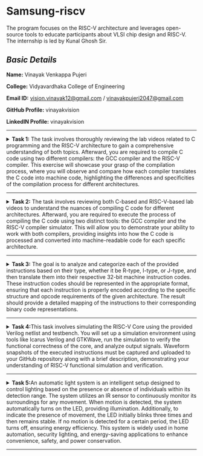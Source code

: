 
# **Samsung-riscv**
The program focuses on the RISC-V architecture and leverages open-source tools to educate participants about VLSI chip design and RISC-V. The internship is led by Kunal Ghosh Sir.

## *Basic Details*

**Name:** Vinayak Venkappa Pujeri

**College:** Vidyavardhaka College of Engineering

**Email ID:** vision.vinayak12@gmail.com / vinayakpujeri2047@gmail.com

**GitHub Profile:** vinayakvision

**LinkedIN Profile:** vinayakvision

---

<details>
<summary> <b>Task 1:</b> The task involves thoroughly reviewing the lab videos related to C programming and the RISC-V architecture to gain a comprehensive understanding of both topics. Afterward, you are required to compile C code using two different compilers: the GCC compiler and the RISC-V compiler. This exercise will showcase your grasp of the compilation process, where you will observe and compare how each compiler translates the C code into machine code, highlighting the differences and specificities of the compilation process for different architectures.</summary> 
<br>
Task is to refer to C based and RISCV based lab videos and execute the task of compiling the C code using gcc and riscv compiler.

**C Language based LAB**

**C and RISC-V Based Labs**

This repository demonstrates the processes involved in compiling C programs and generating assembly code using both a standard GCC compiler and a RISC-V GCC compiler. It includes comprehensive steps and explanations to guide users through each stage of the compilation and debugging workflow.

**C Language-Based Lab**

Steps to Compile a .c File on Your Machine:

1. Open the bash terminal and navigate to the directory where you want to create your file.
2. Use the following command to create and edit a new .c file:
   ```sh
   leafpad sum1ton.c


**Steps to Compile a .c File on our Machine:**
 ```sh
 gcc sum1ton.c
 ./a.out
```

 
Compilation and execution complete.
 
![2](https://github.com/user-attachments/assets/5363e456-21a1-498f-b360-5f5d66a58029)
)
RISC-V Based Lab

**Steps to Compile Using RISC-V GCC Compiler:**
1. Ensure the RISC-V GCC compiler is installed and accessible on your system.
2. Verify the .c file contents using the cat command:
   ```sh
   cat sum1ton.c


3. Compile the C program for RISC-V architecture using 01 option:
 ```sh
riscv64-unknown-elf-gcc -o1 -mabi=lp64 -march=rv64i -o sum1ton.o sum1ton.c
```
4. Disassemble the object file to view its assembly code using:
 ```sh
riscv64-unknown-elf-objdump -d sum1ton.o
```
5.minimize the assembly by using following code:
```sh
riscv64-unknown-elf-objdump -d sum1ton.o | less
```
 a)we extract main function's assembly code by using:
   ```sh
/main
```
6. Use /main in the terminal to locate the main function in the assembly output.
![4](https://github.com/user-attachments/assets/1f0acd4c-5ffa-43a4-97b6-fe6d89757fdf)
)

7.Compile the C program for RISC-V architecture using ofast option:
```sh
riscv64-unknown-elf-gcc -Ofast -mabi=lp64 -march=rv64i -o sum1ton.o sum1ton.c
```
8.Disassemble the object file to view its assembly code using:
```sh
riscv64-unknown-elf-objdump -d sum1ton.o
```
9.minimize the assembly by using following code:
```sh
riscv64-unknown-elf-objdump -d sum1ton.o | less
```
 a)we extract main function's assembly code by using:
 ```sh
  /main
```
10. Use /main in the terminal to locate the main function in the assembly output.
![4](https://github.com/user-attachments/assets/a8cf86d0-0954-4ad8-a923-ffe519db5115)
)

Explanation of Key Commands and Options: 
1. -mabi=lp64: Specifies the Application Binary Interface (ABI) for 64-bit integers, pointers, and long data types, suitable for 64-bit RISC-V architecture.

2. -march=rv64i: Indicates the 64-bit RISC-V base integer instruction set architecture.

3. -O1: Enables basic optimization for better performance without significantly increasing compilation time.

4. -Ofast: Optimize the code aggressively for the best possible speed.

5. riscv64-unknown-elf-objdump: A tool for disassembling RISC-V binaries to examine the code structure and debug it effectively.
 
   </details>

---

<details>
<summary> <b>Task 2:</b> The task involves reviewing both C-based and RISC-V-based lab videos to understand the nuances of compiling C code for different architectures. Afterward, you are required to execute the process of compiling the C code using two distinct tools: the GCC compiler and the RISC-V compiler simulator. This will allow you to demonstrate your ability to work with both compilers, providing insights into how the C code is processed and converted into machine-readable code for each specific architecture.</summary> 
<br>

Task is to analyze the SPIKE simulation performance using RISC-V GCC with -O1 and -Ofast optimization levels.  

*SPIKE Simulation and Compiler Optimization*

This repository demonstrates how to compile a C program using RISC-V GCC, simulate it using SPIKE, and compare the performance of different optimization levels (-O1 and -Ofast). It includes detailed steps and explanations to ensure clarity.  

**Steps to Complete the Task**  

1.Write a Simple C Program  

2.The following program calculates the swaping of two numbers:  

3.Compile Using RISC-V GCC

4.Compile with -O1 Optimization.

*Use the following command to compile the program with the -O1 optimization flag:*
```sh
riscv64-unknown-elf-gcc -O1 -mabi=lp64 -march=rv64i -o swift.o swift.c
```
**Disassemble Object Files to View Assembly Code(in new terminal)**
*Generate Dump for -O1 Optimization*
```sh
riscv64-unknown-elf-objdump -d swift.o
```
*Minimize the assembly by using following code:*
```sh
riscv64-unknown-elf-objdump -d swift.o | less
```
![main program for O1 option](https://github.com/user-attachments/assets/63c34a23-919a-4741-91f9-ab9e48a13e4a)


**Run SPIKE Simulation**
*Run a compiled RISC-V program on the SPIKE simulator in non-debug mode.*
```sh
spike pk swift.o
```
*Invoke the debug mode of the SPIKE RISC-V simulator.*
```sh
spike -d pk swift.o
```
![compiling with O1 option](https://github.com/user-attachments/assets/257327e6-bb35-412f-92de-ce70c92736d0)


**Compile with -Ofast Optimization.**
*Use the following command to compile the program with the -Ofast optimization flag:*
```sh
riscv64-unknown-elf-gcc -Ofast -mabi=lp64 -march=rv64i -o swift.o swift.c
```
**Disassemble Object Files to View Assembly Code(in new terminal)**
*Generate Dump for -Ofast Optimization*
```sh
riscv64-unknown-elf-objdump -d swift.o
```
*Minimize the assembly by using following code:*
```sh
riscv64-unknown-elf-objdump -d swift.o | less
```
![main program for ofast option](https://github.com/user-attachments/assets/f5df539d-7170-4158-bf1b-b19240672da2)


**Run SPIKE Simulation**
*Run -O1 Binary in SPIKE*
```sh
spike pk swift.o
```
*Invoke the debug mode of the SPIKE RISC-V simulator*
```sh
spike -d pk swift.o
```
![compiling with Ofast option](https://github.com/user-attachments/assets/c67c0820-11ea-4aae-aa01-1edaae5b8e71)


**After(spike -d pk swift.o) Observe the Instructions:**

1)After loading, SPIKE initializes and displays the Program Counter (PC) and Stack Pointer (SP).

2)Press Enter repeatedly to step through the execution.

3)Each press displays the next instruction executed by the program.

4)The displayed instructions directly correspond to the C code of the main program, providing insights into the program's execution flow.
**Explanation of Key Commands and Options:**

1. spike:RISC-V simulator that runs RISC-V programs on a virtual machine.

2. pk:Proxy kernel that acts as a minimal runtime environment for RISC-V programs, handling system calls like I/O and memory management.

3. swift.o:The compiled RISC-V binary of your program (created using a RISC-V GCC compiler).

4. -d (for debugging):Debugging mode in SPIKE, allows stepping through the instructions and inspecting the program's behavior.

5. riscv64-unknown-elf-gcc:RISC-V GCC compiler used to compile the C program into a RISC-V object file (.o).

6. -O1, -Ofast:Compiler optimization flags:
      a.-O1: Basic optimizations for performance.
      b.-Ofast: Aggressive optimizations for maximum speed.

7. riscv64-unknown-elf-objdump:Disassembles RISC-V binaries to examine assembly code.

These tools together enable compiling, running, and debugging RISC-V programs on a simulated environment.

</details>

---

<details>
<summary><b>Task 3:</b> The goal is to analyze and categorize each of the provided instructions based on their type, whether it be R-type, I-type, or J-type, and then translate them into their respective 32-bit machine instruction codes. These instruction codes should be represented in the appropriate format, ensuring that each instruction is properly encoded according to the specific structure and opcode requirements of the given architecture. The result should provide a detailed mapping of the instructions to their corresponding binary code representations.</summary>

# Understanding RISC-V and Its Instruction Formats

## What is RISC-V?
RISC-V is an open-source Instruction Set Architecture (ISA) that enables developers to design processors tailored to specific applications. Based on Reduced Instruction Set Computer (RISC) principles, RISC-V represents the fifth generation of processors built on this concept. Its open and free nature means developers can utilize RISC-V without purchasing licenses, making it a compelling alternative to proprietary processor technologies.

## Instruction Formats in RISC-V
The instruction format of a processor defines how machine language instructions are structured for execution. These instructions are composed of binary data (0s and 1s), each segment providing details about data location and operations to be performed. In RISC-V, there are six primary instruction formats:

1. **R-format**
2. **I-format**
3. **S-format**
4. **B-format**
5. **U-format**
6. **J-format**
<img width="772" alt="instructions_types" src="https://github.com/user-attachments/assets/7ca6b3ea-bd59-4419-8410-1e14e40e911e" />


---

### 1. R-type Instruction
R-type (Register-type) instructions operate on registers rather than memory locations. These are used for arithmetic and logical operations. Each instruction is 32 bits and divided into six fields:

#### Structure:

| Field Name | Size  | Description                            |
|------------|-------|----------------------------------------|
| Opcode     | 7 bits| Determines the instruction type        |
| rd         | 5 bits| Destination register                  |
| func3      | 3 bits| Specifies the type of operation       |
| rs1        | 5 bits| First source register                 |
| rs2        | 5 bits| Second source register                |
| func7      | 7 bits| Additional operation specification    |

#### Example: ADD r9, r2, r5
- **Operation:** Adds values in registers r2 and r5, storing the result in r9.
- **Field Breakdown:**

  - Opcode: `0110011`
  - rd (Destination): `r9` -> `01001`
  - rs1 (Source 1): `r2` -> `00010`
  - rs2 (Source 2): `r5` -> `00101`
  - func3: `000`
  - func7: `0000000`
- **32-bit Instruction:** `0000000_00101_00010_000_01001_0110011`


#### Example: XOR r10, r1, r4
- **Operation:** XOR operation between r1 and r4, result in r10.
- **Field Breakdown:**

  - Opcode: `0110011`
  - rd (Destination): `r10` -> `01010`
  - rs1 (Source 1): `r1` -> `00001`
  - rs2 (Source 2): `r4` -> `00100`
  - func3: `100`
  - func7: `0000000`
- **32-bit Instruction:** `0000000_00100_00001_100_01010_0110011`


#### Example: SLT r11, r2, r4
- **Operation:** Sets r11 to 1 if r2 < r4; otherwise, sets r11 to 0.
- **Field Breakdown:**

  - Opcode: `0110011`
  - rd (Destination): `r11` -> `01011`
  - rs1 (Source 1): `r2` -> `00010`
  - rs2 (Source 2): `r4` -> `00100`
  - func3: `010`
  - func7: `0000000`
- **32-bit Instruction:** `0000000_00100_00010_010_01011_0110011`

![r type](https://github.com/user-attachments/assets/33357c39-806e-4d2f-9158-cd204120dcd8)


---

### 2. I-type Instruction
I-type (Immediate-type) instructions use a register and an immediate (constant) value. These are typically used for load and immediate operations.

#### Structure:

| Field Name | Size  | Description                            |
|------------|-------|----------------------------------------|
| Opcode     | 7 bits| Determines the instruction type        |
| rd         | 5 bits| Destination register                  |
| func3      | 3 bits| Specifies the type of operation       |
| rs1        | 5 bits| Source register                       |
| imm[11:0]  | 12 bits| Immediate value                      |

#### Example: ADDI r12, r4, 5
- **Operation:** Adds immediate value 5 to the value in r4 and stores it in r12.
- **Field Breakdown:**
  - Opcode: `0010011`
  - rd (Destination): `r12` -> `01100`
  - rs1 (Source): `r4` -> `00100`
  - imm[11:0] (Immediate): `000000000101`
  - func3: `000`
- **32-bit Instruction:** `000000000101_00100_000_01100_0010011`

![i type](https://github.com/user-attachments/assets/76a06842-0672-46d8-b50e-c538c6f63c99)


---

### 3. S-type Instruction
S-type (Store-type) instructions store register values into memory locations.

#### Structure:

| Field Name | Size  | Description                            |
|------------|-------|----------------------------------------|
| Opcode     | 7 bits| Determines the instruction type        |
| rs1        | 5 bits| Base address register                 |
| rs2        | 5 bits| Source register                       |
| imm[11:5]  | 7 bits| Upper immediate value                  |
| imm[4:0]   | 5 bits| Lower immediate value                  |
| func3      | 3 bits| Specifies the type of operation       |

#### Example: SW r3, 2(r1)
- **Operation:** Stores the value in r3 into the memory at the address `r1 + 2`.
- **Field Breakdown:**
  - Opcode: `0100011`
  - rs1 (Base Address): `r1` -> `00001`
  - rs2 (Source): `r3` -> `00011`
  - imm[11:5] (Upper Immediate): `0000000`
  - imm[4:0] (Lower Immediate): `00010`
  - func3: `010`
- **32-bit Instruction:** `0000000_00011_00001_010_00010_0100011`

![s type](https://github.com/user-attachments/assets/a6210bc8-77c1-424d-a6e0-ada39b5189da)


---

### 4. B-type Instruction
B-type (Branch-type) instructions handle branching based on conditions.

#### Structure:

| Field Name | Size  | Description                            |
|------------|-------|----------------------------------------|
| Opcode     | 7 bits| Determines the instruction type        |
| rs1        | 5 bits| Source register 1                      |
| rs2        | 5 bits| Source register 2                      |
| imm[12|10:5|4:1|11] | 13 bits| Branch offset                      |
| func3      | 3 bits| Specifies the condition for branching |

#### Example: BNE r0, r1, 20
- **Operation:** Branches to the address `PC + 20` if r0 is not equal to r1.
- **Field Breakdown:**
  - Opcode: `1100011`
  - rs1: `r0` -> `00000`
  - rs2: `r1` -> `00001`
  - imm[12|10:5|4:1|11]: `0000010100`
  - func3: `001`
- **32-bit Instruction:** `0000000_00001_00000_001_10100_1100011`

#### Example: BEQ r0, r0, 15
- **Operation:** Branches to the address `PC + 15` if r0 equals r0 (always true).
- **Field Breakdown:**
  - Opcode: `1100011`
  - rs1: `r0` -> `00000`
  - rs2: `r0` -> `00000`
  - imm[12|10:5|4:1|11]: `000001111`
  - func3: `000`
- **32-bit Instruction:** `0000000_00000_00000_000_01111_1100011`

![b type](https://github.com/user-attachments/assets/31c67705-07f0-4d1d-86e0-2c0d8e3e2e78)

---

### 5. U-type Instruction
U-type (Upper Immediate) instructions load immediate data into the destination register.

#### Structure:

| Field Name | Size  | Description                            |
|------------|-------|----------------------------------------|
| Opcode     | 7 bits| Determines the instruction type        |
| rd         | 5 bits| Destination register                  |
| imm[31:12] | 20 bits| Upper immediate value                  |

![u type](https://github.com/user-attachments/assets/d5223eda-40fd-4418-8860-39f350330311)


---

### 6. J-type Instruction
J-type (Jump-type) instructions implement jump operations, often used for loops.

#### Structure:

| Field Name | Size  | Description                            |
|------------|-------|----------------------------------------|
| Opcode     | 7 bits| Determines the instruction type        |
| rd         | 5 bits| Destination register                  |
| imm[20|10:1|11|19:12] | 20 bits| Jump offset                        |

![j type](https://github.com/user-attachments/assets/f9841148-7b72-42c1-adea-3a9e2068d621)


---


This repository contains a list of 15 unique RISC-V instructions extracted from the assembly code along with their corresponding 32-bit instruction codes. These instructions cover different instruction formats, such as **U-type**, **I-type**, **J-type**, **B-type**, and **R-type**.


# RISC-V Instructions

This README contains a table of 23 unique RISC-V instructions, their machine codes, opcodes, formats, and instruction binaries for my assembly codes.

| Instruction                | Opcode  | Format | Machine Code | Instruction Binary                          |
|----------------------------|---------|--------|--------------|----------------------------------------------|
| addi sp, sp, -48           | 0010011 | I-type | 0xfff30313   | 11111111111100000011000000010011            |
| sd ra, 40(sp)              | 0100011 | S-type | 0x02113423   | 00000000001000010001000100010011            |
| li a5, 10                  | 0010011 | I-type | 0x00a00793   | 00000000000010100000011110010011            |
| sw a5, -24(s0)             | 0100011 | S-type | 0xfef42423   | 11111110111101000010010010010011            |
| addw a5, a4, a5            | 0110011 | R-type | 0x00f707bb   | 00000000011101000000000010010011            |
| mv a2, a4                  | 0110011 | R-type | 0x00070613   | 00000000000001110000000010010011            |
| mv a1, a5                  | 0110011 | R-type | 0x00078593   | 00000000000001110000101000010011            |
| lui a5, 0x21               | 0110111 | U-type | 0x000217b7   | 00000000000000100010011110110111            |
| jal ra, 1117c              | 1101111 | J-type | 0x7ad000ef   | 01111010110100000000000001110111            |
| subw a5, a4, a5            | 0110011 | R-type | 0x40f707bb   | 00000000111101000000000010010011            |
| and a5, a4, a5             | 0110011 | R-type | 0x00f777b3   | 00000000011101000000000010010011            |
| or a5, a4, a5              | 0110011 | R-type | 0x00f767b3   | 00000000011101000000000010010011            |
| xor a5, a4, a5             | 0110011 | R-type | 0x00f747b3   | 00000000011101000000000010010011            |
| slliw a5, a5, 0x1          | 0010011 | I-type | 0x0017979b   | 00000000000101110111000010010011            |
| sraiw a5, a5, 0x1          | 0010011 | I-type | 0x4017d79b   | 01000000000101110111000010010011            |
| sext.w a4, a4              | 0000011 | I-type | 0x0007071b   | 00000000000001110000000010010011            |
| bne a4, a5, 103c8          | 1100011 | B-type | 0x02f71063   | 00000000001011110001000001100011            |
| beq a4, a5, 103f8          | 1100011 | B-type | 0x02f70063   | 00000000001011110001000001100011            |
| bge a4, a5, 10428          | 1100011 | B-type | 0x02f75063   | 00000000001011110001000001100011            |
| blt a4, a5, 10458          | 1100011 | B-type | 0x02f74063   | 00000000001011110001000001100011            |
| j 10490                    | 1101111 | J-type | 0x0340006f   | 00000011001100000000000001101111            |
| addw a5, a4, a5            | 0110011 | R-type | 0x00f707bb   | 00000000011101000000000010010011            |
| beqz a5, 104e4             | 1100011 | B-type | 0x02078863   | 00000000001000110000000001100011            |

</details>

---
<details>
<summary> <b>Task 4:</b>This task involves simulating the RISC-V Core using the provided Verilog netlist and testbench. You will set up a simulation environment using tools like Icarus Verilog and GTKWave, run the simulation to verify the functional correctness of the core, and analyze output signals. Waveform snapshots of the executed instructions must be captured and uploaded to your GitHub repository along with a brief description, demonstrating your understanding of RISC-V functional simulation and verification.</summary> 
<br>

## 2. BLOCK DIAGRAM OF RISC-V RV32I
![image](https://user-images.githubusercontent.com/110079631/181293948-beb8622c-7696-4b06-b6c9-eeab9b8ab9d3.png)

## 3. INSTRUCTION SET OF RISC-V RV32I
![image](https://user-images.githubusercontent.com/110079631/181298133-60269bc2-01da-4b5c-8b42-69057b8dc15c.png)

# RISC-V Core Functional Simulation 
## 4. FUNCTIONAL SIMULATION

### 4.1 About iverilog and gtkwave
- Icarus Verilog is an implementation of the Verilog hardware description language.
- GTKWave is a fully featured GTK+ v1. 2 based wave viewer for Unix and Win32 which reads Ver Structural Verilog Compiler generated AET files as well as standard Verilog VCD/EVCD files and allows their viewing.

### 4.2 Installing iverilog and gtkwave

- **For Ubuntu**

 Open your terminal and type the following to install iverilog and GTKWave
 ```
 $   sudo apt get update
 $   sudo apt get install iverilog gtkwave
 ```

- **To clone the repository and download the netlist files for simulation , enter the following commands in your terminal.**

 ```
 $ git clone https://github.com/vinayrayapati/iiitb_rv32i
 $ cd iiitb_rv32i
 ```
- **To simulate and run the verilog code , enter the following commands in your terminal.**

```
$ iverilog -o iiitb_rv32i iiitb_rv32i.v iiitb_rv32i_tb.v
$ ./iiitb_rv32i
```
- **To see the output waveform in gtkwave, enter the following commands in your terminal.**

`$ gtkwave iiitb_rv32i.vcd`

### 4.3 The output waveform

 The output waveform showing the instructions performed in a 5-stage pipelined architecture.

## Instructions and Pipeline Details  

Below are the 15 instructions and their corresponding pipeline details:  

---

### 1. `add r6, r2, r1`  
**Purpose:** Add `r2` and `r1`, store the result in `r6`.  
```markdown
Fetch Stage:
  - IF_ID_IR: Holds the `add` instruction.
  - IF_ID_NPC: Holds the next program counter value.
Decode Stage:
  - ID_EX_IR: Ensures the instruction is decoded.
  - ID_EX_A: Value of register `r2`.
  - ID_EX_B: Value of register `r1`.
Execute Stage:
  - EX_MEM_ALUOUT: Result of `r2 + r1`.
  - EX_MEM_IR: Holds the `add` instruction.
Write-Back Stage:
  - WB_OUT: Verifies the result is written to `r6`.
```

---

### 2. `sub r7, r1, r2`  
**Purpose:** Subtract `r2` from `r1`, store the result in `r7`.  
```markdown
Fetch Stage:
  - IF_ID_IR: Holds the `sub` instruction.
Decode Stage:
  - ID_EX_A: Value of register `r1`.
  - ID_EX_B: Value of register `r2`.
Execute Stage:
  - EX_MEM_ALUOUT: Result of `r1 - r2`.
Write-Back Stage:
  - WB_OUT: Verifies the result is written to `r7`.
```

---

### 3. `and r8, r1, r3`  
**Purpose:** Perform bitwise AND between `r1` and `r3`, store the result in `r8`.  
```markdown
Fetch Stage:
  - IF_ID_IR: Holds the `and` instruction.
Decode Stage:
  - ID_EX_A: Value of register `r1`.
  - ID_EX_B: Value of register `r3`.
Execute Stage:
  - EX_MEM_ALUOUT: Result of `r1 & r3`.
Write-Back Stage:
  - WB_OUT: Verifies the result is written to `r8`.
```

---

### 4. `or r9, r2, r5`  
**Purpose:** Perform bitwise OR between `r2` and `r5`, store the result in `r9`.  
```markdown
Fetch Stage:
  - IF_ID_IR: Holds the `or` instruction.
Decode Stage:
  - ID_EX_A: Value of register `r2`.
  - ID_EX_B: Value of register `r5`.
Execute Stage:
  - EX_MEM_ALUOUT: Result of `r2 | r5`.
Write-Back Stage:
  - WB_OUT: Verifies the result is written to `r9`.
```

---

### 5. `xor r10, r1, r4`  
**Purpose:** Perform bitwise XOR between `r1` and `r4`, store the result in `r10`.  
```markdown
Fetch Stage:
  - IF_ID_IR: Holds the `xor` instruction.
Decode Stage:
  - ID_EX_A: Value of register `r1`.
  - ID_EX_B: Value of register `r4`.
Execute Stage:
  - EX_MEM_ALUOUT: Result of `r1 ^ r4`.
Write-Back Stage:
  - WB_OUT: Verifies the result is written to `r10`.
```

---

### 6. `addi r12, r4, 5`  
**Purpose:** Add immediate value `5` to `r4`, store the result in `r12`.  
```markdown
Fetch Stage:
  - IF_ID_IR: Holds the `addi` instruction.
Decode Stage:
  - ID_EX_A: Value of register `r4`.
  - ID_EX_IMMEDIATE: Immediate value `5`.
Execute Stage:
  - EX_MEM_ALUOUT: Result of `r4 + 5`.
Write-Back Stage:
  - WB_OUT: Verifies the result is written to `r12`.
```

---

### 7. `sw r3, r1, 2`  
**Purpose:** Store the value of `r3` into memory address `r1 + 2`.  
```markdown
Memory Access Stage:
  - EX_MEM_ALUOUT: Computed memory address (`r1 + 2`).
  - EX_MEM_B: Value of `r3` to store.
```

---

### 8. `lw r13, r1, 2`  
**Purpose:** Load word from memory address `r1 + 2` into `r13`.  
```markdown
Memory Access Stage:
  - MEM_WB_LMD: Value loaded from memory.
Write-Back Stage:
  - WB_OUT: Verifies the value is written to `r13`.
```

---

### 9. `beq r0, r0, 15`  
**Purpose:** Branch to PC + 15 if `r0 == r0` (always true).  
```markdown
Decode Stage:
  - BR_EN: High (branch taken).
Fetch Stage:
  - IF_ID_NPC: Updated program counter.
```

---

### 10. `add r14, r2, r2`  
**Purpose:** Add `r2` to itself, store the result in `r14`.  
```markdown
Fetch Stage:
  - IF_ID_IR: Holds the `add` instruction.
Decode Stage:
  - ID_EX_A: Value of register `r2`.
  - ID_EX_B: Value of register `r2`.
Execute Stage:
  - EX_MEM_ALUOUT: Result of `r2 + r2`.
Write-Back Stage:
  - WB_OUT: Verifies the result is written to `r14`.
```

---

### 11. `bne r0, r1, 20`  
**Purpose:** Branch to PC + 20 if `r0 != r1`.  
```markdown
Decode Stage:
  - BR_EN: High if `r0 != r1`.
Fetch Stage:
  - IF_ID_NPC: Updated program counter.
```

---

### 12. `addi r12, r4, 5`  
**Purpose:** Add immediate value `5` to `r4`, store the result in `r12`.  
```markdown
Fetch Stage:
  - IF_ID_IR: Holds the `addi` instruction.
Decode Stage:
  - ID_EX_A: Value of register `r4`.
  - ID_EX_IMMEDIATE: Immediate value `5`.
Execute Stage:
  - EX_MEM_ALUOUT: Result of `r4 + 5`.
Write-Back Stage:
  - WB_OUT: Verifies the result is written to `r12`.
```

---

### 13. `sll r15, r1, r2 (2)`  
**Purpose:** Perform logical left shift of `r1` by 2 (specified in `r2`), store the result in `r15`.  
```markdown
Fetch Stage:
  - IF_ID_IR: Holds the `sll` instruction.
Decode Stage:
  - ID_EX_A: Value of register `r1`.
  - ID_EX_SHAMT: Immediate shift value `2`.
Execute Stage:
  - EX_MEM_ALUOUT: Result of `r1 << 2`.
Write-Back Stage:
  - WB_OUT: Verifies the result is written to `r15`.
```

---

### 14. `srl r16, r14, r2 (2)`  
**Purpose:** Perform logical right shift of `r14` by 2 (specified in `r2`), store the result in `r16`.  
```markdown
Fetch Stage:
  - IF_ID_IR: Holds the `srl` instruction.
Decode Stage:
  - ID_EX_A: Value of register `r14`.
  - ID_EX_SHAMT: Immediate shift value `2`.
Execute Stage:
  - EX_MEM_ALUOUT: Result of `r14 >> 2`.
Write-Back Stage:
  - WB_OUT: Verifies the result is written to `r16`.
```


#### *Analysing the Output Waveform of various instructions*  
**```Instruction 1: ADD R6, R2, R1```**  
  
![add](https://github.com/user-attachments/assets/44851b1c-806a-4182-81ab-47af3cf725be)


**```Instruction 2: SUB R7, R1, R2```**  
  
![sub](https://github.com/user-attachments/assets/1104fc06-491a-4e9c-971c-8b51387bd2d6)


**```Instruction 3: AND R8, R1, R3```**  

![and](https://github.com/user-attachments/assets/ddeb5386-04ac-4ea7-a4ee-1e4d2968d2c9)


**```Instruction 4: OR R9, R2, R5```**  

![or](https://github.com/user-attachments/assets/c10ba03d-4f25-49f6-a1c4-b68dde3c1383)


**```Instruction 5: XOR R10, R1, R4```**  

![xor](https://github.com/user-attachments/assets/ed7a6299-92a0-4ed5-b812-97050af83c54)


**```Instruction 6: SLT R1, R2, R4```**  

![slt](https://github.com/user-attachments/assets/d463ee88-c39f-41c3-a4b3-31ee670da5e3)


**```Instruction 7: ADDI R12, R4, 5```**  

![addi](https://github.com/user-attachments/assets/4581b98f-e445-4776-8700-68b03f26131f)


**```Instruction 8: BEQ R0, R0, 15```**  
  
![BEQ](https://github.com/user-attachments/assets/02bbbd72-6d84-4595-a0af-5157524ccdf8)

 
**```Instruction 9:sw r3,r1,2```**

![sw](https://github.com/user-attachments/assets/65fd8529-9b5e-4572-a796-c370ab6b7051)

  
**```Instruction 10:lw r13,r1,2```**  

![lw](https://github.com/user-attachments/assets/58c72387-6ca2-4e15-a7c3-ca68f906ee3f)

**``` Full 5-stage instruction pipeline and pc-increment description Waveform```**

![5-stage instruction pipeline and pc-increment description Waveform](https://github.com/user-attachments/assets/2bce01e3-3405-432d-a1d6-ec359d45d560)



</details>

---

<details>
<summary> <b>Task 5:</b>An automatic light system is an intelligent setup designed to control lighting based on the presence or absence of individuals within its detection range. The system utilizes an IR sensor to continuously monitor its surroundings for any movement. When motion is detected, the system automatically turns on the LED, providing illumination. Additionally, to indicate the presence of movement, the LED initially blinks three times and then remains stable. If no motion is detected for a certain period, the LED turns off, ensuring energy efficiency. This system is widely used in home automation, security lighting, and energy-saving applications to enhance convenience, safety, and power conservation.</summary> 
<br>

# 🚀 Automatic Light System using VSDSquadron Mini RISC-V Board

## 📚 Project Overview
An **automatic light system** is a setup designed to automatically control the lighting based on the presence or absence of individuals within its detection range. This system will also give an indication of motion detected by blinking the LED three times.

### 🎯 Features:
✅ **Automatic Light Control**: Lights up based on motion detection  
✅ **Motion Indication**: LED blinks three times when motion is detected  
✅ **Energy Efficiency**: Prevents unnecessary power usage  
✅ **Security and Automation**: Enhances convenience and safety  

---

## 🔧 Required Components  
| Component | Quantity | Description |
|-----------|----------|-------------|
| **VSDSquadron Mini Board** | 1 | RISC-V SoC-based development board |
| **IR Sensor** | 1 | Detects motion based on infrared radiation |
| **LEDs** | 1 | Indicates motion detection |
| **Breadboard** | 1 | For circuit connections |
| **USB Cable** | 1 | Power and programming |
| **Jumper Wires** | - | For making connections |

---

## 📊 Pin Connections  

| **Component** | **Board Pin** | **Purpose** |
|--------------|-------------|-------------|
| **VCC of IR Sensor** | **3.2V** | Power supply |
| **GND of IR Sensor** | **GND** | Ground connection |
| **OUT of IR Sensor** | **Pin 4** | Motion detection signal |
| **LED** | **Pin 6** | Indicates motion detected |

---

## 📝 Working  
- The **IR sensor** is placed in a location where it can detect motion within its range.
- It continuously monitors infrared radiation for any changes caused by movement.
- When an individual enters the detection range, the IR sensor sends a signal to the microcontroller.
- Upon detecting motion, the system turns on the LED and blinks it **three times** as an indication of motion.

---

## 🛠️ Code Implementation  
```c
#include <ch32v00x.h>
#include <debug.h>

void GPIO_Config(void)
{
    GPIO_InitTypeDef GPIO_InitStructure = {0};
    RCC_APB2PeriphClockCmd(RCC_APB2Periph_GPIOD, ENABLE);
    
    GPIO_InitStructure.GPIO_Pin = GPIO_Pin_4;
    GPIO_InitStructure.GPIO_Mode = GPIO_Mode_IPU;
    GPIO_Init(GPIOD, &GPIO_InitStructure);
    
    GPIO_InitStructure.GPIO_Pin = GPIO_Pin_6;
    GPIO_InitStructure.GPIO_Mode = GPIO_Mode_Out_PP;
    GPIO_InitStructure.GPIO_Speed = GPIO_Speed_50MHz;
    GPIO_Init(GPIOD, &GPIO_InitStructure);
}

int main(void)
{
    uint8_t IR = 0;
    uint8_t set = 1;
    uint8_t reset = 0;
    uint8_t a = 0;
    
    NVIC_PriorityGroupConfig(NVIC_PriorityGroup_2);
    SystemCoreClockUpdate();
    Delay_Init();
    GPIO_Config();
    
    while (1)
    {
        IR = GPIO_ReadInputDataBit(GPIOD, GPIO_Pin_4);
        if (IR == 1)
        {
            for (a = 0; a < 3; a++)
            {
                GPIO_WriteBit(GPIOD, GPIO_Pin_6, set);
                Delay_Ms(200);
                GPIO_WriteBit(GPIOD, GPIO_Pin_6, reset);
                Delay_Ms(100);
            }
        }
    }
}
```
## Applications
**Security Lighting :** These systems can be used for security lighting in outdoor spaces, such as gardens, driveways, and pathways, to deter intruders and provide visibility at night.
**Home Automation :** Automatic light systems can be installed in homes, particularly in areas such as hallways, staircases, and bathrooms, where lights need to be turned on/off based on occupancy.
**Energy Efficiency :** Automatic light systems contribute to energy conservation by ensuring that lights are not left on unnecessarily when the area is unoccupied.
**Accessibility :** These systems can improve accessibility for individuals with disabilities by providing automatic illumination in response to their movement.

# Conclusion
During the VSD Squadron mini Internship, I embarked on a journey exploring various aspects of VLSI system design on the RISC-V architecture, alongside open-source EDA tools.

</details>

---
